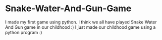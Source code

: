 # Snake-Water-And-Gun-Game
I made my first game using python. I think we all have played Snake Water And Gun game in our childhood :) I just made our childhood game using a python program :)
